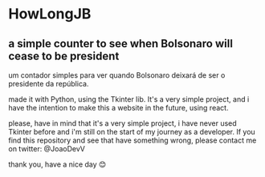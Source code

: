 # HowLongJB
a simple counter to see when Bolsonaro will cease to be president
-----------------------------------------------------------------------
um contador simples para ver quando Bolsonaro deixará de ser o presidente da república.



made it with Python, using the Tkinter lib. It's a very simple project, and i have the intention to make this a website in the future, using react.


please, have in mind that it's a very simple project, i have never used Tkinter before and i'm still on the start of my journey as a developer. If you find this repository and see that have something wrong, please contact me on twitter: @JoaoDevV 

thank you, have a nice day 😊
